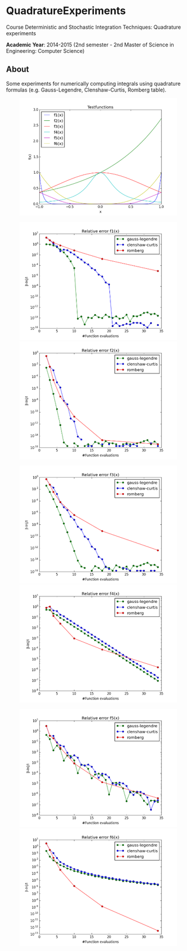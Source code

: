 # QuadratureExperiments
Course Deterministic and Stochastic Integration Techniques: Quadrature experiments

**Academic Year**: 2014-2015 (2nd semester - 2nd Master of Science in Engineering: Computer Science)

## About
Some experiments for numerically computing integrals using quadrature formulas (e.g. Gauss-Legendre, Clenshaw-Curtis, Romberg table).

<p align="center"><img src="Graphs/testfunctions.png" width="431"></p>
<p align="center"><img src="Graphs/f1r.png" width="431"> <img src="Graphs/f2r.png" width="431"></p>
<p align="center"><img src="Graphs/f3r.png" width="431"> <img src="Graphs/f4r.png" width="431"></p>
<p align="center"><img src="Graphs/f5r.png" width="431"> <img src="Graphs/f6r.png" width="431"></p>
